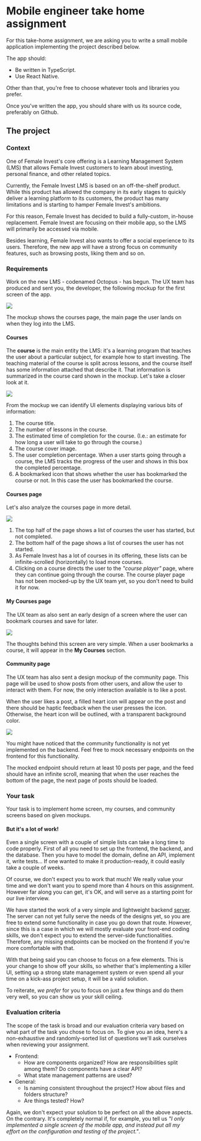 # Mobile engineer take home assignment

For this take-home assignment, we are asking you to write a small mobile
application implementing the project described below.

The app should:

- Be written in TypeScript.
- Use React Native.

Other than that, you're free to choose whatever tools and libraries you prefer.

Once you've written the app, you should share with us its source code, preferably on Github.

## The project

### Context

One of Female Invest's core offering is a Learning Management System (LMS) that
allows Female Invest customers to learn about investing, personal finance, and
other related topics.

Currently, the Female Invest LMS is based on an off-the-shelf product. While
this product has allowed the company in its early stages to quickly deliver a
learning platform to its customers, the product has many limitations and is
starting to hamper Female Invest's ambitions.

For this reason, Female Invest has decided to build a fully-custom, in-house
replacement. Female Invest are focusing on their mobile app, so the LMS will
primarily be accessed via mobile.

Besides learning, Female Invest also wants to offer a social experience to its users.
Therefore, the new app will have a strong focus on community features, such as browsing
posts, liking them and so on.

### Requirements

Work on the new LMS - codenamed Octopus - has begun. The UX team has produced
and sent you, the developer, the following mockup for the first screen of the
app.

![](./images/courses-page.png)

The mockup shows the courses page, the main page the user lands on when they log
into the LMS.

#### Courses

The **course** is the main entity the LMS: it's a learning program that teaches
the user about a particular subject, for example how to start investing. The
teaching material of the course is split across lessons, and the course itself
has some information attached that describe it. That information is summarized
in the course card shown in the mockup. Let's take a closer look at it.

![](./images/course-card-explained.png)

From the mockup we can identify UI elements displaying various bits of
information:

1. The course title.
2. The number of lessons in the course.
3. The estimated time of completion for the course. (I.e.: an estimate for how
   long a user will take to go through the course.)
4. The course cover image.
5. The user completion percentage. When a user starts going through a course,
   the LMS tracks the progress of the user and shows in this box the completed
   percentage.
6. A bookmarked icon that shows whether the user has bookmarked the course or
   not. In this case the user has bookmarked the course.

#### Courses page

Let's also analyze the courses page in more detail.

![](./images/course-page-explained.png)

1. The top half of the page shows a list of courses the user has started, but
   not completed.
2. The bottom half of the page shows a list of courses the user has not started.
3. As Female Invest has a lot of courses in its offering, these lists can be
   infinite-scrolled (horizontally) to load more courses.
4. Clicking on a course directs the user to the _"course player"_ page, where
   they can continue going through the course. The course player page has not
   been mocked-up by the UX team yet, so you don't need to build it for now.

#### My Courses page

The UX team as also sent an early design of a screen where the user can bookmark
courses and save for later.

![](./images/my-courses-page.png)

The thoughts behind this screen are very simple. When a user bookmarks a course,
it will appear in the **My Courses** section.

#### Community page

The UX team has also sent a design mockup of the community page. This page will be
used to show posts from other users, and allow the user to interact with them.
For now, the only interaction available is to like a post.

When the user likes a post,
a filled heart icon will appear on the post and there should be haptic feedback when the user presses the icon.
Otherwise, the heart icon will be outlined,
with a transparent background color.

![](./images/community.png)

You might have noticed that the community functionality is not yet implemented on the backend.
Feel free to mock necessary endpoints on the frontend for this functionality.

The mocked endpoint should return at least 10 posts per page, and the feed should have an infinite scroll,
meaning that when the user reaches the bottom of the page, the next page of posts should be loaded.

### Your task

Your task is to implement home screen, my courses, and community screens based on given mockups.

#### But it's a lot of work!

Even a single screen with a couple of simple lists can take a long time to code
properly. First of all you need to set up the frontend, the backend, and the
database. Then you have to model the domain, define an API, implement it, write
tests... If one wanted to make it production-ready, it could easily take a
couple of weeks.

Of course, we don't expect you to work that much! We really value your time and
we don't want you to spend more than 4 hours on this assignment. However far
along you can get, it's OK, and will serve as a starting point for our live
interview.

We have started the work of a very simple and lightweight backend
[server](./server/). The server can not yet fully serve the needs of the designs
yet, so you are free to extend some functionality in case you go down
that route. However, since this is a case in which we will mostly evaluate your front-end coding skills, we don't expect
you to extend the server-side functionalities.
Therefore, any missing endpoints can be mocked on the frontend if you're more comfortable with that.

With that being said you can choose to focus on a few elements. This is your
change to show off your skills, so whether that's implementing a killer UI,
setting up a strong state management system or even spend all your time on a
kick-ass project setup, it will be a valid solution.

To reiterate, _we prefer_ for you to focus on just a few things and do them very
well, so you can show us your skill ceiling.

### Evaluation criteria

The scope of the task is broad and our evaluation criteria vary based on what
part of the task you chose to focus on. To give you an idea, here's a
non-exhaustive and randomly-sorted list of questions we'll ask ourselves when
reviewing your assignment.

- Frontend:
    - How are components organized? How are responsibilities split among them? Do
      components have a clear API?
    - What state management patterns are used?
- General:
    - Is naming consistent throughout the project? How about files and folders
      structure?
    - Are things tested? How?

Again, we don't expect your solution to be perfect on all the above aspects. On
the contrary. It's completely normal if, for example, you tell us _"I only
implemented a single screen of the mobile app, and instead put all my effort on
the configuration and testing of the project."_.
